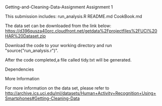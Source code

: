 Getting-and-Cleaning-Data-Assignment
Assignment 1

This submission includes:
run_analysis.R
README.md
CookBook.md

The data set can be downloaded from the link below: https://d396qusza40orc.cloudfront.net/getdata%2Fprojectfiles%2FUCI%20HAR%20Dataset.zip

Download the code to your working directory and run "source("run_analysis.r")".

After the code completed,a file called tidy.txt will be generated.

Dependencies

More Information

For more information on the data set, please refer to http://archive.ics.uci.edu/ml/datasets/Human+Activity+Recognition+Using+Smartphones#Getting-Cleaning-Data
